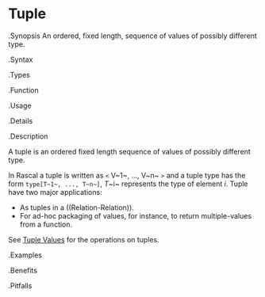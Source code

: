 # Tuple

.Synopsis
An ordered, fixed length, sequence of values of possibly different type.

.Syntax

.Types

.Function
       
.Usage

.Details

.Description

A tuple is an ordered fixed length sequence of values of possibly different type.

In Rascal a tuple is written as `<` V~1~, ..., V~n~ `>` and a tuple type has the form `type[T~1~, ..., T~n~]`,
_T_~i~ represents the type of element _i_. Tuple have two major applications:

*  As tuples in a ((Relation-Relation)).
*  For ad-hoc packaging of values, for instance, to return multiple-values from a function.


See [Tuple Values]((Rascal:Values-Tuple)) for the operations on tuples.

.Examples

.Benefits

.Pitfalls

